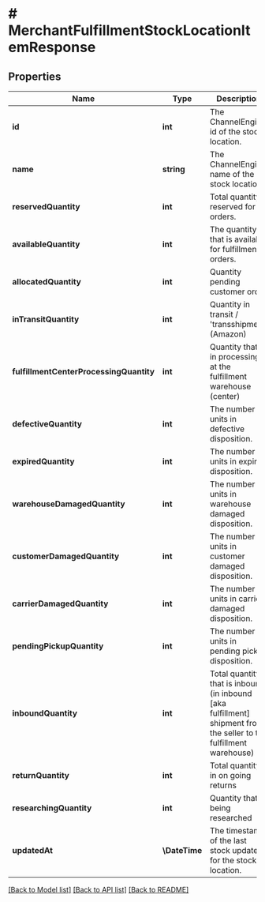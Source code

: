 # # MerchantFulfillmentStockLocationItemResponse

## Properties

Name | Type | Description | Notes
------------ | ------------- | ------------- | -------------
**id** | **int** | The ChannelEngine id of the stock location. | [optional]
**name** | **string** | The ChannelEngine name of the stock location. | [optional]
**reservedQuantity** | **int** | Total quantity reserved for orders. | [optional]
**availableQuantity** | **int** | The quantity that is available for fulfillment orders. | [optional]
**allocatedQuantity** | **int** | Quantity pending customer order | [optional]
**inTransitQuantity** | **int** | Quantity in transit / &#39;transshipment&#39; (Amazon) | [optional]
**fulfillmentCenterProcessingQuantity** | **int** | Quantity that is in processing at the fulfillment warehouse (center) | [optional]
**defectiveQuantity** | **int** | The number of units in defective disposition. | [optional]
**expiredQuantity** | **int** | The number of units in expired disposition. | [optional]
**warehouseDamagedQuantity** | **int** | The number of units in warehouse damaged disposition. | [optional]
**customerDamagedQuantity** | **int** | The number of units in customer damaged disposition. | [optional]
**carrierDamagedQuantity** | **int** | The number of units in carrier damaged disposition. | [optional]
**pendingPickupQuantity** | **int** | The number of units in pending pickup disposition. | [optional]
**inboundQuantity** | **int** | Total quantity that is inbound (in inbound [aka fulfillment] shipment from the seller to the fulfillment warehouse) | [optional]
**returnQuantity** | **int** | Total quantity in on going returns | [optional]
**researchingQuantity** | **int** | Quantity that is being researched | [optional]
**updatedAt** | **\DateTime** | The timestamp of the last stock update for the stock location. | [optional]

[[Back to Model list]](../../README.md#models) [[Back to API list]](../../README.md#endpoints) [[Back to README]](../../README.md)
